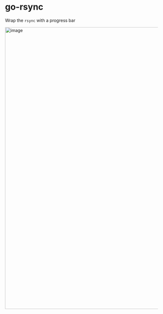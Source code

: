 # go-rsync

Wrap the `rsync` with a progress bar

<img width="932" alt="image" src="https://github.com/hugh-onf/go-rsync/assets/105209853/1cea0ad5-3350-4eca-8585-888b58297289">

